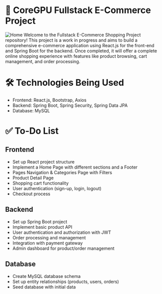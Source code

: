 # 🛒 CoreGPU Fullstack E-Commerce Project
![Home](D:\CoreGPU-Ecommerce\frontend\public\images\Home.png)
Welcome to the Fullstack E-Commerce Shopping Project repository! This project is a work in progress and aims to build a comprehensive e-commerce application using React.js for the front-end and Spring Boot for the backend. Once completed, it will offer a complete online shopping experience with features like product browsing, cart management, and order processing.

# 🛠️ Technologies Being Used
* Frontend: React.js, Bootstrap, Axios
* Backend: Spring Boot, Spring Security, Spring Data JPA
* Database: MySQL

# ✅ To-Do List
## Frontend
 * Set up React project structure
 * Implement a Home Page with different sections and a Footer
 * Pages Navigation & Categories Page with Filters
 * Product Detail Page
 * Shopping cart functionality
 * User authentication (sign-up, login, logout)
 * Checkout process
## Backend
 * Set up Spring Boot project
 * Implement basic product API
 * User authentication and authorization with JWT
 * Order processing and management
 * Integration with payment gateway
 * Admin dashboard for product/order management
## Database
 * Create MySQL database schema
 * Set up entity relationships (products, users, orders)
 * Seed database with initial data